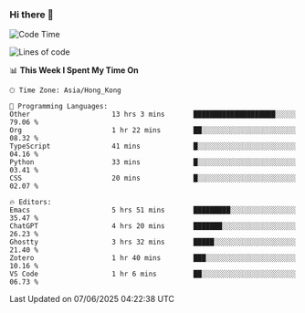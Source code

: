 ### Hi there 👋

<!--
**nicehiro/nicehiro** is a ✨ _special_ ✨ repository because its `README.md` (this file) appears on your GitHub profile.

Here are some ideas to get you started:

- 🔭 I’m currently working on ...
- 🌱 I’m currently learning ...
- 👯 I’m looking to collaborate on ...
- 🤔 I’m looking for help with ...
- 💬 Ask me about ...
- 📫 How to reach me: ...
- 😄 Pronouns: ...
- ⚡ Fun fact: ...
-->

<!--START_SECTION:waka-->
![Code Time](http://img.shields.io/badge/Code%20Time-710%20hrs%2052%20mins-blue)

![Lines of code](https://img.shields.io/badge/From%20Hello%20World%20I%27ve%20Written-1.7%20million%20lines%20of%20code-blue)

📊 **This Week I Spent My Time On** 

```text
🕑︎ Time Zone: Asia/Hong_Kong

💬 Programming Languages: 
Other                    13 hrs 3 mins       ████████████████████░░░░░   79.06 % 
Org                      1 hr 22 mins        ██░░░░░░░░░░░░░░░░░░░░░░░   08.32 % 
TypeScript               41 mins             █░░░░░░░░░░░░░░░░░░░░░░░░   04.16 % 
Python                   33 mins             █░░░░░░░░░░░░░░░░░░░░░░░░   03.41 % 
CSS                      20 mins             █░░░░░░░░░░░░░░░░░░░░░░░░   02.07 % 

🔥 Editors: 
Emacs                    5 hrs 51 mins       █████████░░░░░░░░░░░░░░░░   35.47 % 
ChatGPT                  4 hrs 20 mins       ███████░░░░░░░░░░░░░░░░░░   26.23 % 
Ghostty                  3 hrs 32 mins       █████░░░░░░░░░░░░░░░░░░░░   21.40 % 
Zotero                   1 hr 40 mins        ███░░░░░░░░░░░░░░░░░░░░░░   10.16 % 
VS Code                  1 hr 6 mins         ██░░░░░░░░░░░░░░░░░░░░░░░   06.73 % 
```


 Last Updated on 07/06/2025 04:22:38 UTC
<!--END_SECTION:waka-->
